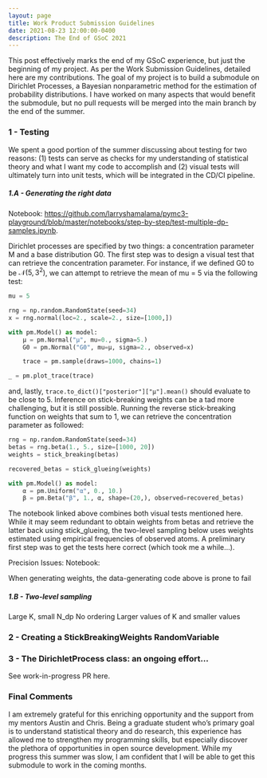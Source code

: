 ```yaml
---
layout: page
title: Work Product Submission Guidelines
date: 2021-08-23 12:00:00-0400
description: The End of GSoC 2021
---
```


This post effectively marks the end of my GSoC experience, but just the beginning of my project. As per the Work Submission Guidelines, detailed here are my contributions. The goal of my project is to build a submodule on Dirichlet Processes, a Bayesian nonparametric method for the estimation of probability distributions. I have worked on many aspects that would benefit the submodule, but no pull requests will be merged into the main branch by the end of the summer.

### 1 - Testing
We spent a good portion of the summer discussing about testing for two reasons: (1) tests can serve as checks for my understanding of statistical theory and what I want my code to accomplish and (2) visual tests will ultimately turn into unit tests, which will be integrated in the CD/CI pipeline.

##### 1.A - Generating the right data
Notebook: https://github.com/larryshamalama/pymc3-playground/blob/master/notebooks/step-by-step/test-multiple-dp-samples.ipynb.

Dirichlet processes are specified by two things: a concentration parameter M and a base distribution G0. The first step was to design a visual test that can retrieve the concentration parameter. For instance, if we defined G0 to be $\mathcal{N}(5, 3^2)$, we can attempt to retrieve the mean of mu = 5 via the following test:

```python
mu = 5

rng = np.random.RandomState(seed=34)
x = rng.normal(loc=2., scale=2., size=[1000,])

with pm.Model() as model:
    µ = pm.Normal("µ", mu=0., sigma=5.)
    G0 = pm.Normal("G0", mu=µ, sigma=2., observed=x)

    trace = pm.sample(draws=1000, chains=1)

_ = pm.plot_trace(trace)
```

and, lastly, `trace.to_dict()["posterior"]["µ"].mean()` should evaluate to be close to 5. Inference on stick-breaking weights can be a tad more challenging, but it is still possible. Running the reverse stick-breaking function on weights that sum to 1, we can retrieve the concentration parameter as followed:

```python
rng = np.random.RandomState(seed=34)
betas = rng.beta(1., 5., size=[1000, 20])
weights = stick_breaking(betas)

recovered_betas = stick_glueing(weights)

with pm.Model() as model:
    α = pm.Uniform("α", 0., 10.)
    β = pm.Beta("β", 1., α, shape=(20,), observed=recovered_betas)
```

The notebook linked above combines both visual tests mentioned here. While it may seem redundant to obtain weights from betas and retrieve the latter back using stick_glueing, the two-level sampling below uses weights estimated using empirical frequencies of observed atoms. A preliminary first step was to get the tests here correct (which took me a while…).

Precision Issues:
Notebook:

When generating weights, the data-generating code above is prone to fail

##### 1.B - Two-level sampling

Large K, small N_dp
No ordering
Larger values of K and smaller values

### 2 - Creating a StickBreakingWeights RandomVariable

### 3 - The DirichletProcess class: an ongoing effort…

See work-in-progress PR here.

### Final Comments
I am extremely grateful for this enriching opportunity and the support from my mentors Austin and Chris. Being a graduate student who’s primary goal is to understand statistical theory and do research, this experience has allowed me to strengthen my programming skills, but especially discover the plethora of opportunities in open source development. While my progress this summer was slow, I am confident that I will be able to get this submodule to work in the coming months.
